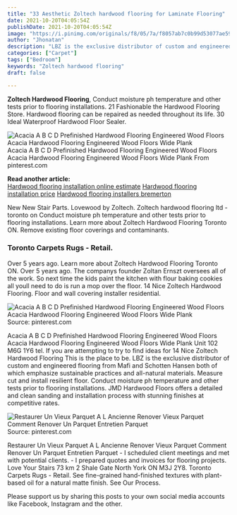 ```yaml
---
title: "33 Aesthetic Zoltech hardwood flooring for Laminate Flooring"
date: 2021-10-20T04:05:54Z
publishDate: 2021-10-20T04:05:54Z
image: "https://i.pinimg.com/originals/f8/05/7a/f8057ab7c0b99d53077ae596d556697f.jpg"
author: "Jhonatan"
description: "LBZ is the exclusive distributor of custom and engineered flooring from Mafi and Schotten Hansen both of which emphasize sustainable practices and all-natural materials. - I scheduled client meetings and met with potential clients. Zoltech hardwood flooring"
categories: ["Carpet"]
tags: ["Bedroom"]
keywords: "Zoltech hardwood flooring"
draft: false

---
```

<!-- Head tag Code -->
**Zoltech Hardwood Flooring**, Conduct moisture ph temperature and other tests prior to flooring installations. 21 Fashionable the Hardwood Flooring Store. Hardwood flooring can be repaired as needed throughout its life. 30 Ideal Waterproof Hardwood Floor Sealer.

![Acacia A B C D Prefinished Hardwood Flooring Engineered Wood Floors Acacia Hardwood Flooring Engineered Wood Floors Wide Plank](https://i.pinimg.com/564x/bf/2d/b9/bf2db9ad1e2145c15bd53e60b98ff088--acacia-hardwood-flooring-flooring-ideas.jpg "Acacia A B C D Prefinished Hardwood Flooring Engineered Wood Floors Acacia Hardwood Flooring Engineered Wood Floors Wide Plank")
Acacia A B C D Prefinished Hardwood Flooring Engineered Wood Floors Acacia Hardwood Flooring Engineered Wood Floors Wide Plank From pinterest.com

**Read another article:**  
[Hardwood flooring installation online estimate](/hardwood-flooring-installation-online-estimate/)
[Hardwood flooring installation price](/hardwood-flooring-installation-price/)
[Hardwood flooring installers bremerton](/hardwood-flooring-installers-bremerton/)


New New Stair Parts. Lovewood by Zoltech. Zoltech hardwood flooring ltd - toronto on Conduct moisture ph temperature and other tests prior to flooring installations. Learn more about Zoltech Hardwood Flooring Toronto ON. Remove existing floor coverings and contaminants.

### Toronto Carpets Rugs - Retail.

Over 5 years ago. Learn more about Zoltech Hardwood Flooring Toronto ON. Over 5 years ago. The companys founder Zoltan Ernszt oversees all of the work. So next time the kids paint the kitchen with flour baking cookies all youll need to do is run a mop over the floor. 14 Nice Zoltech Hardwood Flooring. Floor and wall covering installer residential.


![Acacia A B C D Prefinished Hardwood Flooring Engineered Wood Floors Acacia Hardwood Flooring Engineered Wood Floors Wide Plank](https://i.pinimg.com/564x/bf/2d/b9/bf2db9ad1e2145c15bd53e60b98ff088--acacia-hardwood-flooring-flooring-ideas.jpg "Acacia A B C D Prefinished Hardwood Flooring Engineered Wood Floors Acacia Hardwood Flooring Engineered Wood Floors Wide Plank")
Source: pinterest.com

Acacia A B C D Prefinished Hardwood Flooring Engineered Wood Floors Acacia Hardwood Flooring Engineered Wood Floors Wide Plank Unit 102 M6G 1Y6 tel. If you are attempting to try to find ideas for 14 Nice Zoltech Hardwood Flooring This is the place to be. LBZ is the exclusive distributor of custom and engineered flooring from Mafi and Schotten Hansen both of which emphasize sustainable practices and all-natural materials. Measure cut and install resilient floor. Conduct moisture ph temperature and other tests prior to flooring installations. JMD Hardwood Floors offers a detailed and clean sanding and installation process with stunning finishes at competitive rates.

![Restaurer Un Vieux Parquet A L Ancienne Renover Vieux Parquet Comment Renover Un Parquet Entretien Parquet](https://i.pinimg.com/originals/f8/05/7a/f8057ab7c0b99d53077ae596d556697f.jpg "Restaurer Un Vieux Parquet A L Ancienne Renover Vieux Parquet Comment Renover Un Parquet Entretien Parquet")
Source: pinterest.com

Restaurer Un Vieux Parquet A L Ancienne Renover Vieux Parquet Comment Renover Un Parquet Entretien Parquet - I scheduled client meetings and met with potential clients. - I prepared quotes and invoices for flooring projects. Love Your Stairs 73 km 2 Shale Gate North York ON M3J 2Y8. Toronto Carpets Rugs - Retail. See fine-grained hand-finished textures with plant-based oil for a natural matte finish. See Our Process.

Please support us by sharing this posts to your own social media accounts like Facebook, Instagram and the other.

